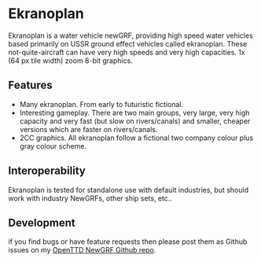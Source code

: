 # Ekranoplan
Ekranoplan is a water vehicle newGRF, providing high speed water vehicles based primarily on USSR ground effect vehicles called ekranoplan. These not-quite-aircraft can have very high speeds and very high capacities. 1x (64 px tile width) zoom 8-bit graphics.

## Features
* Many ekranoplan. From early to futuristic fictional.
* Interesting gameplay. There are two main groups, very large, very high capacity and very fast (but slow on rivers/canals) and smaller, cheaper versions which are faster on rivers/canals.
* 2CC graphics. All ekranoplan follow a fictional two company colour plus gray colour scheme.

## Interoperability
Ekranoplan is tested for standalone use with default industries, but should work with industry NewGRFs, other ship sets, etc.. 

## Development
if you find bugs or have feature requests then please post them as Github issues on my [OpenTTD NewGRF Github repo](https://github.com/zephyris/openttd-newgrf).
